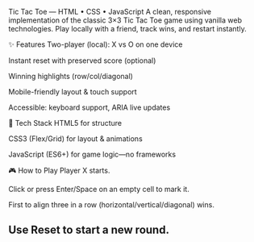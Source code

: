 Tic Tac Toe — HTML • CSS • JavaScript
A clean, responsive implementation of the classic 3×3 Tic Tac Toe game using vanilla web technologies. Play locally with a friend, track wins, and restart instantly.

✨ Features
Two-player (local): X vs O on one device

Instant reset with preserved score (optional)

Winning highlights (row/col/diagonal)

Mobile-friendly layout & touch support

Accessible: keyboard support, ARIA live updates

🧩 Tech Stack
HTML5 for structure

CSS3 (Flex/Grid) for layout & animations

JavaScript (ES6+) for game logic—no frameworks

🎮 How to Play
Player X starts.

Click or press Enter/Space on an empty cell to mark it.

First to align three in a row (horizontal/vertical/diagonal) wins.

Use Reset to start a new round.
--
